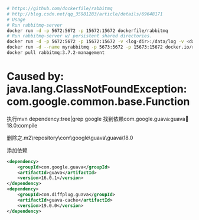 



```sh
# https://github.com/dockerfile/rabbitmq
# http://blog.csdn.net/qq_35981283/article/details/69648171
# Usage
# Run rabbitmq-server
docker run -d -p 5672:5672 -p 15672:15672 dockerfile/rabbitmq
# Run rabbitmq-server w/ persistent shared directories.
docker run -d -p 5672:5672 -p 15672:15672 -v <log-dir>:/data/log -v <data-dir>:/data/mnesia dockerfile/rabbitmq
docker run -d --name myrabbitmq -p 5673:5672 -p 15673:15672 docker.io/rabbitmq:3-management
docker pull rabbitmq:3.7.2-management
```

# Caused by: java.lang.ClassNotFoundException: com.google.common.base.Function

执行mvn dependency:tree|grep google
找到依赖com.google.guava:guava:jar:18.0:compile

删除之\.m2\repository\com\google\guava\guava\18.0

添加依赖
```xml
<dependency>
    <groupId>com.google.guava</groupId>
    <artifactId>guava</artifactId>
    <version>16.0.1</version>
</dependency>
<dependency>
    <groupId>com.diffplug.guava</groupId>
    <artifactId>guava-cache</artifactId>
    <version>19.0.0</version>
</dependency>
```